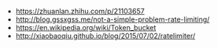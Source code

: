 * https://zhuanlan.zhihu.com/p/21103657
* http://blog.gssxgss.me/not-a-simple-problem-rate-limiting/
* https://en.wikipedia.org/wiki/Token_bucket
* http://xiaobaoqiu.github.io/blog/2015/07/02/ratelimiter/
